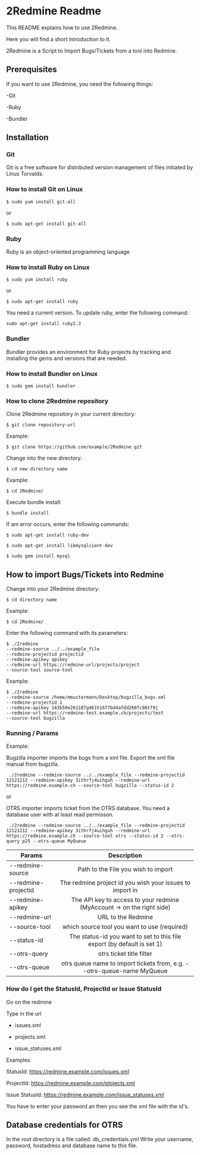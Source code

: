 # 2Redmine Readme

This README explains how to use 2Redmine. 

Here you will find a short introduction to it.

2Redmine is a Script to Import Bugs/Tickets from a tool into Redmine.

## Prerequisites

If you want to use 2Redmine, you need the following things:

-Git

-Ruby

-Bundler

## Installation

### Git

Git is a free software for distributed version management of files initiated by Linus Torvalds.

### How to install Git on Linux

```
$ sudo yum install git-all
```

or

```
$ sudo apt-get install git-all
```

### Ruby

Ruby is an object-oriented programming language

### How to install Ruby on Linux

```
$ sudo yum install ruby
```

or

```
$ sudo apt-get install ruby
```

You need a current version. To update ruby, enter the following command:

```
sudo apt-get install ruby2.3
```

### Bundler

Bundler provides an environment for Ruby projects by tracking and installing the gems and versions that are needed.

### How to install Bundler on Linux

```
$ sudo gem install bundler
```

### How to clone 2Redmine repository 

Clone 2Redmine repository in your current directory:

```
$ git clone repository-url
```
Example:

```
$ git clone https://github.com/example/2Redmine.git
```

Change into the new directory:

```
$ cd new directory name
```

Example:

```
$ cd 2Redmine/
```

Execute bundle install:

```
$ bundle install
```

If am error occurs, enter the following commands:

```
$ sudo apt-get install ruby-dev
```

```
$ sudo apt-get install libmysqlcient-dev
```

```
$ sudo gem install mysql
```

## How to import Bugs/Tickets into Redmine

Change into your 2Redmine directory:

```
$ cd directory name
```

Example:

```
$ cd 2Redmine/
```

Enter the following command with its parameters:

```
$ ./2redmine 
--redmine-source ../../example_file
--redmine-projectid projectid
--redmine-apikey apikey
--redmine-url https://redmine-url/projects/project
--source-tool source-tool
```

Example:

```
$ ./2redmine 
--redmine-source /home/mmustermann/Desktop/bugzilla_bugs.xml
--redmine-projectid 1
--redmine-apikey 143b50e261187g461h1677bd4afdd260fc98tf9j
--redmine-url https://redmine-test.example.ch/projects/test
--source-tool bugzilla
```

### Running / Params

Example:

Bugzilla importer imports the bugs from a xml file. Export the xml file manual from bugzilla. 

```
 ./2redmine --redmine-source ../../example_file --redmine-projectid 12121212 --redmine-apikey 3ithrfj4uihguh --redmine-url https://redmine.example.ch --source-tool bugzilla --status-id 2
```
or

OTRS importer imports ticket from the OTRS database. You need a database user with at least read permisson.

```
 ./2redmine --redmine-source ../../example_file --redmine-projectid 12121212 --redmine-apikey 3ithrfj4uihguh --redmine-url https://redmine.example.ch --source-tool otrs --status-id 2 --otrs-query p25 --otrs-queue MyQueue
```

| Params | Description           |
| ------------------------------- |:-------------:|
| --redmine-source     | Path to the File you wish to import |
| --redmine-projectid     | The redmine project id you wish your issues to import in      |
| --redmine-apikey | The API key to access to your redmine (MyAccount -> on the right side)      |
| --redmine-url | URL to the Redmine  |
| --source-tool | which source tool you want to use (required) | Options: bugzilla, OTRS |
| --status-id | The status-id you want to set to this file export (by default is set 1)|
| --otrs-query | otrs ticket title filter|
| --otrs-queue | otrs queue name to import tickets from, e.g. --otrs-queue-name MyQueue|

### How do I get the StatusId, ProjectId or Issue StatusId

Go on the redmine

Type in the url 

- issues.xml

- projects.xml

- issue_statuses.xml

Examples:

StatusId: https://redmine.example.com/issues.xml

ProjectId: https://redmine.example.com/ptojects.xml

Issue StatusId: https://redmine.example.com/issue_statuses.xml

You have to enter your password an then you see the xml file with the id's.

## Database credentials for OTRS

In the root directory is a file called: db_credentials.yml
Write your username, password, hostadress and database name to this file.
